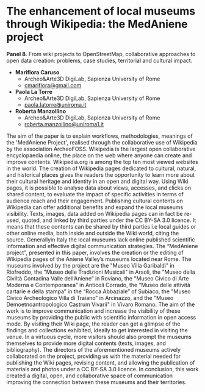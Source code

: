 # The enhancement of local museums through Wikipedia: the MedAniene project

**Panel 8**. From wiki projects to OpenStreetMap, collaborative approaches to open data creation: problems, case studies, territorial and cultural impact.

- **Mariflora Caruso**
    - Archeo&Arte3D DigiLab, Sapienza University of Rome
    - [cmariflora@gmail.com](cmariflora@gmail.com)
- **Paola La Torre**
    - Archeo&Arte3D DigiLab, Sapienza University of Rome
    - [paola.latorre@uniroma.it](paola.latorre@uniroma.it)
- **Roberta Manzollino**
    - Archeo&Arte3D DigiLab, Sapienza University of Rome
    - [roberta.manzollino@uniroma1.it](roberta.manzollino@uniroma1.it)
 
The aim of the paper is to explain workflows, methodologies, meanings of the 'MedAniene Project', realised through the collaborative use of Wikipedia by the association ArcheoFOSS.
Wikipedia is the largest open collaborative encyclopaedia online, the place on the web where anyone can create and improve contents. Wikipedia.org is among the top ten most viewed websites in the world.
The creation of Wikipedia pages dedicated to cultural, natural, and historical places gives the readers the opportunity to learn more about their cultural heritage and identity in an open and digital way.
Using Wiki pages, it is possible to analyse data about views, accesses, and clicks on shared content, to evaluate the impact of specific activities in terms of audience reach and their engagement.
Publishing cultural contents on Wikipedia can offer additional benefits and expand the local museums visibility.
Texts, images, data added on Wikipedia pages can in fact be re-used, quoted, and linked by third parties under the CC BY-SA 3.0 licence. It means that these contents can be shared by third parties i.e local guides or other online media, both inside and outside the Wiki world, citing the source.
Generallyin Italy the local museums  lack online published scientific information and effective digital communication strategies. 
The “MedAniene project”, presented in this paper, involves the creation or the editing of Wikipedia pages of the Aniene Valley’s museums located near Rome.
The museums involved by the project are the "Museo Villa Garibaldi" in Riofreddo, the "Museo delle Tradizioni Musicali" in Arsoli, the "Museo della Civiltà Contadina Valle dell’Aniene” in Roviano, the "Museo Civico di Arte Moderna e Contemporanea” in Anticoli Corrado, the “Museo delle attività cartarie e della stampa” in the “Rocca Abbaziale” of Subiaco, the "Museo Civico Archeologico Villa di Traiano” in Arcinazzo, and the "Museo Demoetnoantropologico Castrum Vivarii" in Vivaro Romano.
The aim of the work is to improve communication and increase the visibility of these museums by providing the public with scientific information in open access mode.
By visiting their Wiki page, the reader can get a glimpse of the findings and collections exhibited, ideally to get interested in visiting the venue.
In a virtuous cycle, more visitors should also prompt the museums themselves to provide more digital contents (texts, images, and bibliography).
The directors of the aforementioned museums actively collaborated on the project, providing us with the material needed for publishing the Wiki pages, revising content, and allowing the publication of materials and photos under a CC BY-SA 3.0 licence.
In conclusion, this work created a digital, open, and collaborative space of communication improving the connection between these museums and their territories.
